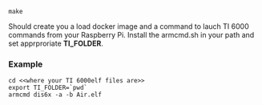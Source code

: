 ```
make
```

Should create you a load docker image and a command to lauch TI 6000 commands from your Raspberry Pi.
Install the armcmd.sh in your path and set apprproriate **TI_FOLDER**.

### Example

```
cd <<where your TI 6000elf files are>>
export TI_FOLDER=`pwd`
armcmd dis6x -a -b Air.elf
```




